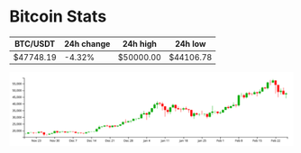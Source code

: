 # Bitcoin Stats

BTC/USDT|24h change|24h high|24h low|
|---|---|---|---|
|$47748.19|-4.32%|$50000.00|$44106.78|

<img src="./chart.svg">
